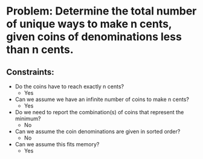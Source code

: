 # Problem: Determine the total number of unique ways to make n cents, given coins of denominations less than n cents.
## Constraints:
* Do the coins have to reach exactly n cents?
  * Yes
* Can we assume we have an infinite number of coins to make n cents?
  * Yes
* Do we need to report the combination(s) of coins that represent the minimum?
  * No
* Can we assume the coin denominations are given in sorted order?
  * No
* Can we assume this fits memory?
  * Yes